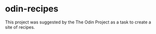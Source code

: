 # odin-recipes

This project was suggested by the The Odin Project as a task to create a site of recipes.